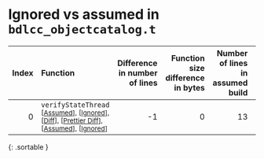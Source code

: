 # Ignored vs assumed in `bdlcc_objectcatalog.t`

<script src="../sorttable.js"></script>

|   Index | Function                                                                                                                                                                                                         |   Difference in number of lines |   Function size difference in bytes |   Number of lines in assumed build |   Number of bytes in assumed build |   Number of lines in ignored build |   Number of bytes in ignored build |
|--------:|:-----------------------------------------------------------------------------------------------------------------------------------------------------------------------------------------------------------------|--------------------------------:|------------------------------------:|-----------------------------------:|-----------------------------------:|-----------------------------------:|-----------------------------------:|
|       0 | `verifyStateThread` <sup>\[[Assumed](0-assume)\], \[[Ignored](0-none)\], \[[Diff](0.diff.html)\], \[[Prettier Diff](0-diff.html)\], \[[Assumed](0-assume-decompiled.txt)\], \[[Ignored](0-none-decompiled.txt)\] |                              -1 |                                   0 |                                 13 |                                 48 |                                 14 |                                 48 |
{: .sortable }
